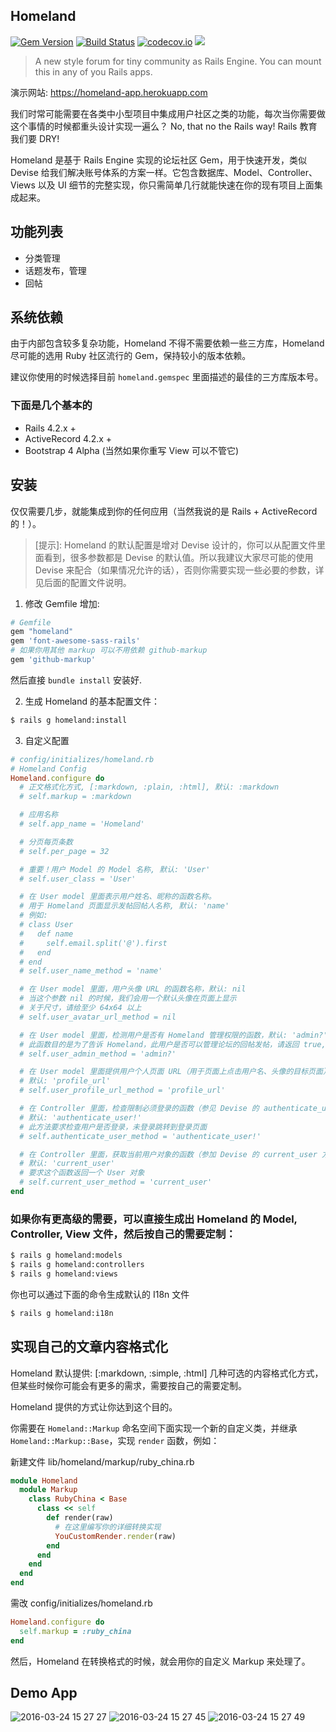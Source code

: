 Homeland
--------

[![Gem Version](https://badge.fury.io/rb/homeland.svg)](https://badge.fury.io/rb/homeland) [![Build Status](https://travis-ci.org/rails-engine/homeland.svg)](https://travis-ci.org/rails-engine/homeland) [![codecov.io](https://codecov.io/github/rails-engine/homeland/coverage.svg?branch=master)](https://codecov.io/github/rails-engine/homeland?branch=master) [![](http://inch-ci.org/github/rails-engine/homeland.svg?branch=master)](http://inch-ci.org/github/rails-engine/homeland?branch=master)

> A new style forum for tiny community as Rails Engine. You can mount this in any of you Rails apps.

演示网站: https://homeland-app.herokuapp.com

我们时常可能需要在各类中小型项目中集成用户社区之类的功能，每次当你需要做这个事情的时候都重头设计实现一遍么？ No, that no the Rails way! Rails 教育我们要 DRY!

Homeland 是基于 Rails Engine 实现的论坛社区 Gem，用于快速开发，类似 Devise 给我们解决账号体系的方案一样。它包含数据库、Model、Controller、Views 以及 UI 细节的完整实现，你只需简单几行就能快速在你的现有项目上面集成起来。

## 功能列表

- 分类管理
- 话题发布，管理
- 回帖

## 系统依赖

由于内部包含较多复杂功能，Homeland 不得不需要依赖一些三方库，Homeland 尽可能的选用 Ruby 社区流行的 Gem，保持较小的版本依赖。

建议你使用的时候选择目前 `homeland.gemspec` 里面描述的最佳的三方库版本号。

### 下面是几个基本的

- Rails 4.2.x +
- ActiveRecord 4.2.x +
- Bootstrap 4 Alpha (当然如果你重写 View 可以不管它)

## 安装

仅仅需要几步，就能集成到你的任何应用（当然我说的是 Rails + ActiveRecord 的！）。

> [提示]: Homeland 的默认配置是增对 Devise 设计的，你可以从配置文件里面看到，很多参数都是 Devise 的默认值。所以我建议大家尽可能的使用 Devise 来配合（如果情况允许的话），否则你需要实现一些必要的参数，详见后面的配置文件说明。

1. 修改 Gemfile 增加:

```ruby
# Gemfile
gem "homeland"
gem 'font-awesome-sass-rails'
# 如果你用其他 markup 可以不用依赖 github-markup
gem 'github-markup'
```

然后直接 `bundle install` 安装好.

2. 生成 Homeland 的基本配置文件：

```bash
$ rails g homeland:install
```

3. 自定义配置

```ruby
# config/initializes/homeland.rb
# Homeland Config
Homeland.configure do
  # 正文格式化方式, [:markdown, :plain, :html], 默认: :markdown
  # self.markup = :markdown

  # 应用名称
  # self.app_name = 'Homeland'

  # 分页每页条数
  # self.per_page = 32

  # 重要！用户 Model 的 Model 名称, 默认: 'User'
  # self.user_class = 'User'

  # 在 User model 里面表示用户姓名、昵称的函数名称。
  # 用于 Homeland 页面显示发帖回帖人名称, 默认: 'name'
  # 例如:
  # class User
  #   def name
  #     self.email.split('@').first
  #   end
  # end
  # self.user_name_method = 'name'

  # 在 User model 里面，用户头像 URL 的函数名称，默认: nil
  # 当这个参数 nil 的时候，我们会用一个默认头像在页面上显示
  # 关于尺寸，请给至少 64x64 以上
  # self.user_avatar_url_method = nil

  # 在 User model 里面，检测用户是否有 Homeland 管理权限的函数，默认: 'admin?'
  # 此函数目的是为了告诉 Homeland，此用户是否可以管理论坛的回帖发帖，请返回 true, false
  # self.user_admin_method = 'admin?'

  # 在 User model 里面提供用户个人页面 URL（用于页面上点击用户名、头像的目标页面）
  # 默认: 'profile_url'
  # self.user_profile_url_method = 'profile_url'

  # 在 Controller 里面，检查限制必须登录的函数（参见 Devise 的 authenticate_user! 方法）
  # 默认: 'authenticate_user!'
  # 此方法要求检查用户是否登录，未登录跳转到登录页面
  # self.authenticate_user_method = 'authenticate_user!'

  # 在 Controller 里面，获取当前用户对象的函数（参加 Devise 的 current_user 方法)
  # 默认: 'current_user'
  # 要求这个函数返回一个 User 对象
  # self.current_user_method = 'current_user'
end

```

### 如果你有更高级的需要，可以直接生成出 Homeland 的 Model, Controller, View 文件，然后按自己的需要定制：

```bash
$ rails g homeland:models
$ rails g homeland:controllers
$ rails g homeland:views
```

你也可以通过下面的命令生成默认的 I18n 文件

```bash
$ rails g homeland:i18n
```

## 实现自己的文章内容格式化

Homeland 默认提供: [:markdown, :simple, :html] 几种可选的内容格式化方式，但某些时候你可能会有更多的需求，需要按自己的需要定制。

Homeland 提供的方式让你达到这个目的。

你需要在 `Homeland::Markup` 命名空间下面实现一个新的自定义类，并继承 `Homeland::Markup::Base`，实现 `render` 函数，例如：

新建文件 lib/homeland/markup/ruby_china.rb

```ruby
module Homeland
  module Markup
    class RubyChina < Base
      class << self
        def render(raw)
          # 在这里编写你的详细转换实现
          YouCustomRender.render(raw)
        end
      end
    end
  end
end
```

需改 config/initializes/homeland.rb

```ruby
Homeland.configure do
  self.markup = :ruby_china
end
```

然后，Homeland 在转换格式的时候，就会用你的自定义 Markup 来处理了。

## Demo App

![2016-03-24 15 27 27](https://cloud.githubusercontent.com/assets/5518/14011062/4ca58542-f1d6-11e5-97bb-e43e67e4686e.png)
![2016-03-24 15 27 45](https://cloud.githubusercontent.com/assets/5518/14011063/4caa8326-f1d6-11e5-9161-ef93afe07465.png)
![2016-03-24 15 27 49](https://cloud.githubusercontent.com/assets/5518/14011061/4ca57bf6-f1d6-11e5-8343-291d7e92bf3c.png)
